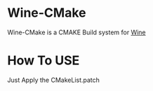 # Wine-CMake

Wine-CMake is a CMAKE Build system for [Wine](https://www.winehq.org/)

# How To USE

Just Apply the CMakeList.patch